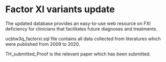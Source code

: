 # Factor XI variants update
The updated database provides an easy-to-use web resource on FXI deficiency for clinicians that facilitates future diagnoses and treatments.

ucbtw3q_factorxi.sql file contains all data collected from literatures which were published from 2009 to 2020.

TH_submitted_Proof is the relevant paper which has been submitted. 
